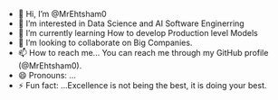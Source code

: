 - 👋 Hi, I’m @MrEhtsham0
- 👀 I’m interested in Data Science and AI Software Enginerring
- 🌱 I’m currently learning How to develop Production level Models
- 💞️ I’m looking to collaborate on Big Companies.
- 📫 How to reach me... You can reach me through my GitHub profile (@MrEhtsham0).
- 😄 Pronouns: ...
- ⚡ Fun fact: ...Excellence is not being the best, it is doing your best.

<!---
MrEhtsham0/MrEhtsham0 is a ✨ special ✨ repository because its `README.md` (this file) appears on your GitHub profile.
You can click the Preview link to take a look at your changes.
--->
